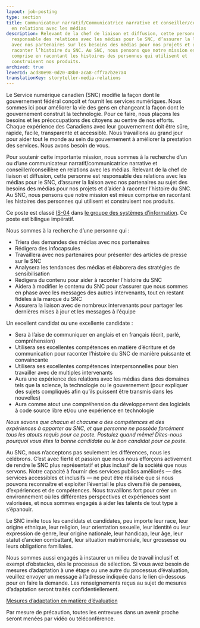 ```yaml
---
layout: job-posting
type: section
title: Communicateur narratif/Communicatrice narrative et conseiller/conseillère
  en relations avec les médias
description: Relevant de la chef de liaison et diffusion, cette personne est
  responsable des relations avec les médias pour le SNC, d’assurer la liaison
  avec nos partenaires sur les besoins des médias pour nos projets et d’aider à
  raconter l’histoire du SNC. Au SNC, nous pensons que notre mission est mieux
  comprise en racontant les histoires des personnes qui utilisent et
  construisent nos produits.
archived: true
leverId: acd80e98-0d20-48b0-aca8-cff7a7b2e7a4
translationKey: storyteller-media-relations
---
```

Le Service numérique canadien (SNC) modifie la façon dont le gouvernement fédéral conçoit et fournit les services numériques. Nous sommes ici pour améliorer la vie des gens en changeant la façon dont le gouvernement construit la technologie. Pour ce faire, nous plaçons les besoins et les préoccupations des citoyens au centre de nos efforts. Chaque expérience des Canadiens avec leur gouvernement doit être sûre, rapide, facile, transparente et accessible. Nous travaillons au grand jour pour aider tout le monde au sein du gouvernement à améliorer la prestation des services. Nous avons besoin de vous.

Pour soutenir cette importante mission, nous sommes à la recherche d’un ou d’une communicateur narratif/communicatrice narrative et conseiller/conseillère en relations avec les médias. Relevant de la chef de liaison et diffusion, cette personne est responsable des relations avec les médias pour le SNC, d’assurer la liaison avec nos partenaires au sujet des besoins des médias pour nos projets et d’aider à raconter l’histoire du SNC. Au SNC, nous pensons que notre mission est mieux comprise en racontant les histoires des personnes qui utilisent et construisent nos produits. 

Ce poste est classé [IS-04](https://www.tbs-sct.gc.ca/agreements-conventions/view-visualiser-fra.aspx?id=15#toc24156224161) dans [le groupe des systèmes d’information](https://www.canada.ca/fr/secretariat-conseil-tresor/services/dotation/normes-qualification/centrale.html). Ce poste est bilingue impératif.

Nous sommes à la recherche d’une personne qui :

* Triera des demandes des médias avec nos partenaires
* Rédigera des infocapsules 
* Travaillera avec nos partenaires pour présenter des articles de presse sur le SNC 
* Analysera les tendances des médias et élaborera des stratégies de sensibilisation
* Rédigera du contenu pour aider à raconter l’histoire du SNC
* Aidera à modifier le contenu du SNC pour s’assurer que nous sommes en phase avec les messages des autres intervenants, tout en restant fidèles à la marque du SNC
* Assurera la liaison avec de nombreux intervenants pour partager les dernières mises à jour et les messages à l’équipe

Un excellent candidat ou une excellente candidate :

* Sera à l’aise de communiquer en anglais et en français (écrit, parlé, compréhension) 
* Utilisera ses excellentes compétences en matière d’écriture et de communication pour raconter l’histoire du SNC de manière puissante et convaincante
* Utilisera ses excellentes compétences interpersonnelles pour bien travailler avec de multiples intervenants
* Aura une expérience des relations avec les médias dans des domaines tels que la science, la technologie ou le gouvernement (pour expliquer des sujets compliqués afin qu’ils puissent être transmis dans les nouvelles)
* Aura comme atout une compréhension du développement des logiciels à code source libre et/ou une expérience en technologie

*Nous savons que chacun et chacune a des compétences et des expériences à apporter au SNC, et que personne ne possède forcément tous les atouts requis pour ce poste. Postulez quand même! Dites-nous pourquoi vous êtes la bonne candidate ou le bon candidat pour ce poste.*

Au SNC, nous n’acceptons pas seulement les différences, nous les célébrons. C’est avec fierté et passion que nous nous efforçons activement de rendre le SNC plus représentatif et plus inclusif de la société que nous servons. Notre capacité à fournir des services publics améliorés — des services accessibles et inclusifs — ne peut être réalisée que si nous pouvons reconnaître et exploiter l’éventail le plus diversifié de pensées, d’expériences et de compétences. Nous travaillons fort pour créer un environnement où les différentes perspectives et expériences sont valorisées, et nous sommes engagés à aider les talents de tout type à s’épanouir.

Le SNC invite tous les candidats et candidates, peu importe leur race, leur origine ethnique, leur religion, leur orientation sexuelle, leur identité ou leur expression de genre, leur origine nationale, leur handicap, leur âge, leur statut d’ancien combattant, leur situation matrimoniale, leur grossesse ou leurs obligations familiales.

Nous sommes aussi engagés à instaurer un milieu de travail inclusif et exempt d’obstacles, dès le processus de sélection. Si vous avez besoin de mesures d’adaptation à une étape ou une autre du processus d’évaluation, veuillez envoyer un message à l’adresse indiquée dans le lien ci-dessous pour en faire la demande. Les renseignements reçus au sujet de mesures d’adaptation seront traités confidentiellement.

[Mesures d’adaptation en matière d’évaluation](https://www.canada.ca/fr/commission-fonction-publique/services/mesures-d-adaptation-matiere-evaluation.html)

Par mesure de précaution, toutes les entrevues dans un avenir proche seront menées par vidéo ou téléconférence.